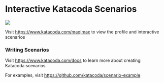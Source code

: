 # Interactive Katacoda Scenarios

[![](http://shields.katacoda.com/katacoda/maqimax/count.svg)](https://www.katacoda.com/maqimax "Get your profile on Katacoda.com")

Visit https://www.katacoda.com/maqimax to view the profile and interactive scenarios

### Writing Scenarios
Visit https://www.katacoda.com/docs to learn more about creating Katacoda scenarios

For examples, visit https://github.com/katacoda/scenario-example
